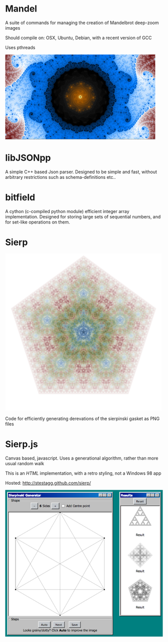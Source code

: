 Mandel
======

A suite of commands for managing the creation of Mandelbrot deep-zoom images

Should compile on:  OSX, Ubuntu, Debian, with a recent version of GCC

Uses pthreads

![](http://github.com/stestagg/Personal/raw/master/Mandel/samples/4074_small.jpg)


libJSONpp
=========

A simple C++ based Json parser.  Designed to be simple and fast, without arbitrary restrictions such as schema-definitions etc..


bitfield
========
A cython (c-compiled python module) efficient integer array implementation.  Designed for storing large sets of sequential numbers, and for set-like operations on them.


Sierp
=====

![](http://github.com/stestagg/Personal/raw/master/Sierp/samples/small.png)

Code for efficiently generating derevations of the sierpinski gasket as PNG files

Sierp.js
========

Canvas based, javascript. Uses a generational algorithm, rather than more usual random walk

This is an _HTML_ implementation, with a retro styling, not a Windows 98 app

Hosted: http://stestagg.github.com/sierp/

![](http://github.com/stestagg/Personal/raw/master/Sierp.js/sample.png)
